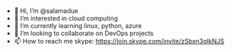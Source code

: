 - 👋 Hi, I’m @salamadue
- 👀 I’m interested in cloud computing
- 🌱 I’m currently learning linux, python, azure 
- 💞️ I’m looking to collaborate on DevOps projects
- 📫 How to reach me skype: https://join.skype.com/invite/zSbxn3qIkNJS

<!---
salamadue/salamadue is a ✨ special ✨ repository because its `README.md` (this file) appears on your GitHub profile.
You can click the Preview link to take a look at your changes.
--->
